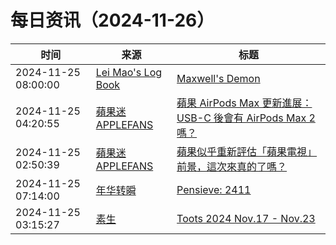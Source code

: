 ﻿# 每日资讯（2024-11-26）

|时间|来源|标题|
|---|---|---|
|2024-11-25 08:00:00|[Lei Mao's Log Book](https://leimao.github.io/atom.xml)|[Maxwell's Demon](https://leimao.github.io/blog/Maxwell-Demon/)|
|2024-11-25 04:20:55|[蘋果迷 APPLEFANS](https://applefans.today/feed/)|[蘋果 AirPods Max 更新進展：USB-C 後會有 AirPods Max 2 嗎？](https://applefans.today/2024-11-airpods-max-2-not-yet-planned/)|
|2024-11-25 02:50:39|[蘋果迷 APPLEFANS](https://applefans.today/feed/)|[蘋果似乎重新評估「蘋果電視」前景，這次來真的了嗎？](https://applefans.today/2024-11-apple-should-build-low-cost-tv-streaming-stick/)|
|2024-11-25 07:14:00|[年华转瞬](https://blog.xiaket.org/feed.xml)|[Pensieve: 2411](https://xiaket.github.io/2024/pensieve-2411.html)|
|2024-11-25 03:15:27|[素生](http://z.arlmy.me/atom.xml)|[Toots 2024 Nov.17 - Nov.23](http://z.arlmy.me/posts/MastodonArchives/2024/MastodonTootsArchives_20241123/)|
